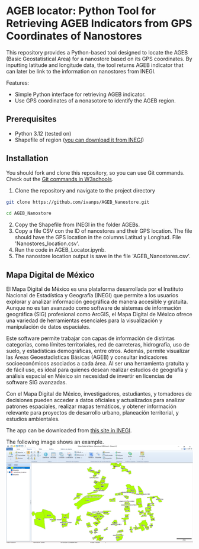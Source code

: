 # AGEB locator: Python Tool for Retrieving AGEB Indicators from GPS Coordinates of Nanostores
This repository provides a Python-based tool designed to locate the AGEB (Basic Geostatistical Area) for a nanostore based on its GPS coordinates. By inputting latitude and longitude data, the tool returns AGEB indicator that can later be link to the information on nanostores from INEGI. 

Features:
* Simple Python interface for retrieving AGEB indicator.
* Use GPS coordinates of a nonasotore to identify the AGEB region.

## Prerequisites

- Python 3.12 (tested on)
- Shapefile of region ([you can download it from INEGI](https://www.inegi.org.mx/temas/mg/))

## Installation

You should fork and clone this repository, so you can use Git commands. Check out the [Git commands in W3schools](https://www.w3schools.com/git/default.asp).

1. Clone the repository and navigate to the project directory
```bash
git clone https://github.com/ivanps/AGEB_Nanostore.git
```

```bash
cd AGEB_Nanostore
```
2. Copy the Shapefile from INEGI in the folder AGEBs.
3. Copy a file CSV con the ID of nanostores and their GPS location. The file should have the GPS location in the columns Latitud y Longitud. File 'Nanostores_location.csv'.
4. Run the code in AGEB_Locator.ipynb.
5. The nanostore location output is save in the file 'AGEB_Nanostores.csv'.

## Mapa Digital de México

El Mapa Digital de México es una plataforma desarrollada por el Instituto Nacional de Estadística y Geografía (INEGI) que permite a los usuarios explorar y analizar información geográfica de manera accesible y gratuita. Aunque no es tan avanzado como software de sistemas de información geográfica (SIG) profesional como ArcGIS, el Mapa Digital de México ofrece una variedad de herramientas esenciales para la visualización y manipulación de datos espaciales.

Este software permite trabajar con capas de información de distintas categorías, como límites territoriales, red de carreteras, hidrografía, uso de suelo, y estadísticas demográficas, entre otros. Además, permite visualizar las Áreas Geoestadísticas Básicas (AGEB) y consultar indicadores socioeconómicos asociados a cada área. Al ser una herramienta gratuita y de fácil uso, es ideal para quienes desean realizar estudios de geografía y análisis espacial en México sin necesidad de invertir en licencias de software SIG avanzadas.

Con el Mapa Digital de México, investigadores, estudiantes, y tomadores de decisiones pueden acceder a datos oficiales y actualizados para analizar patrones espaciales, realizar mapas temáticos, y obtener información relevante para proyectos de desarrollo urbano, planeación territorial, y estudios ambientales.

The app can be downloaded from [this site in INEGI](https://www.inegi.org.mx/temas/mapadigital/#Descargas).

The following image shows an example.
![Example Image](Images/Nanostores_MDM.png)
